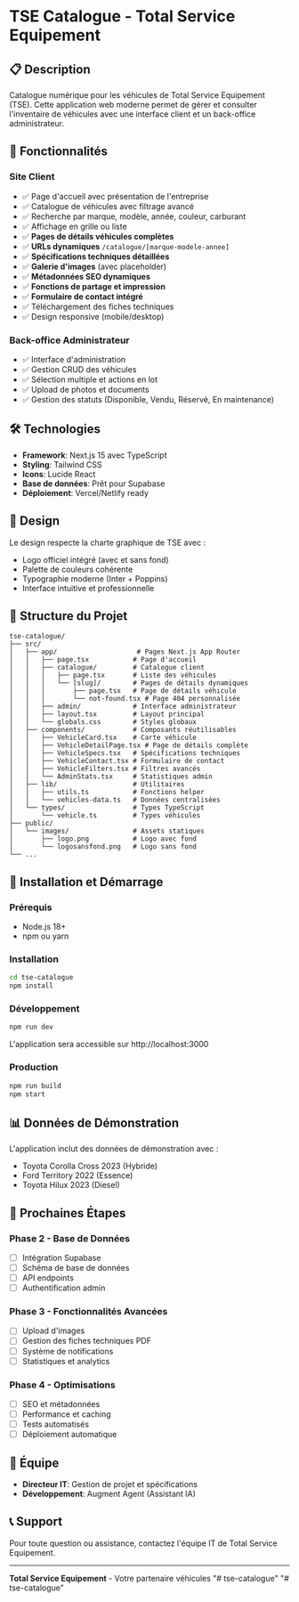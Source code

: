 # TSE Catalogue - Total Service Equipement

## 📋 Description

Catalogue numérique pour les véhicules de Total Service Equipement (TSE). Cette application web moderne permet de gérer et consulter l'inventaire de véhicules avec une interface client et un back-office administrateur.

## 🚀 Fonctionnalités

### Site Client
- ✅ Page d'accueil avec présentation de l'entreprise
- ✅ Catalogue de véhicules avec filtrage avancé
- ✅ Recherche par marque, modèle, année, couleur, carburant
- ✅ Affichage en grille ou liste
- ✅ **Pages de détails véhicules complètes**
- ✅ **URLs dynamiques** `/catalogue/[marque-modele-annee]`
- ✅ **Spécifications techniques détaillées**
- ✅ **Galerie d'images** (avec placeholder)
- ✅ **Métadonnées SEO dynamiques**
- ✅ **Fonctions de partage et impression**
- ✅ **Formulaire de contact intégré**
- ✅ Téléchargement des fiches techniques
- ✅ Design responsive (mobile/desktop)

### Back-office Administrateur
- ✅ Interface d'administration
- ✅ Gestion CRUD des véhicules
- ✅ Sélection multiple et actions en lot
- ✅ Upload de photos et documents
- ✅ Gestion des statuts (Disponible, Vendu, Réservé, En maintenance)

## 🛠️ Technologies

- **Framework**: Next.js 15 avec TypeScript
- **Styling**: Tailwind CSS
- **Icons**: Lucide React
- **Base de données**: Prêt pour Supabase
- **Déploiement**: Vercel/Netlify ready

## 🎨 Design

Le design respecte la charte graphique de TSE avec :
- Logo officiel intégré (avec et sans fond)
- Palette de couleurs cohérente
- Typographie moderne (Inter + Poppins)
- Interface intuitive et professionnelle

## 📁 Structure du Projet

```
tse-catalogue/
├── src/
│   ├── app/                    # Pages Next.js App Router
│   │   ├── page.tsx           # Page d'accueil
│   │   ├── catalogue/         # Catalogue client
│   │   │   ├── page.tsx       # Liste des véhicules
│   │   │   └── [slug]/        # Pages de détails dynamiques
│   │   │       ├── page.tsx   # Page de détails véhicule
│   │   │       └── not-found.tsx # Page 404 personnalisée
│   │   ├── admin/             # Interface administrateur
│   │   ├── layout.tsx         # Layout principal
│   │   └── globals.css        # Styles globaux
│   ├── components/            # Composants réutilisables
│   │   ├── VehicleCard.tsx    # Carte véhicule
│   │   ├── VehicleDetailPage.tsx # Page de détails complète
│   │   ├── VehicleSpecs.tsx   # Spécifications techniques
│   │   ├── VehicleContact.tsx # Formulaire de contact
│   │   ├── VehicleFilters.tsx # Filtres avancés
│   │   └── AdminStats.tsx     # Statistiques admin
│   ├── lib/                   # Utilitaires
│   │   ├── utils.ts           # Fonctions helper
│   │   └── vehicles-data.ts   # Données centralisées
│   └── types/                 # Types TypeScript
│       └── vehicle.ts         # Types véhicules
├── public/
│   └── images/                # Assets statiques
│       ├── logo.png           # Logo avec fond
│       └── logosansfond.png   # Logo sans fond
└── ...
```

## 🚀 Installation et Démarrage

### Prérequis
- Node.js 18+ 
- npm ou yarn

### Installation
```bash
cd tse-catalogue
npm install
```

### Développement
```bash
npm run dev
```
L'application sera accessible sur http://localhost:3000

### Production
```bash
npm run build
npm start
```

## 📊 Données de Démonstration

L'application inclut des données de démonstration avec :
- Toyota Corolla Cross 2023 (Hybride)
- Ford Territory 2022 (Essence)
- Toyota Hilux 2023 (Diesel)

## 🔄 Prochaines Étapes

### Phase 2 - Base de Données
- [ ] Intégration Supabase
- [ ] Schéma de base de données
- [ ] API endpoints
- [ ] Authentification admin

### Phase 3 - Fonctionnalités Avancées
- [ ] Upload d'images
- [ ] Gestion des fiches techniques PDF
- [ ] Système de notifications
- [ ] Statistiques et analytics

### Phase 4 - Optimisations
- [ ] SEO et métadonnées
- [ ] Performance et caching
- [ ] Tests automatisés
- [ ] Déploiement automatique

## 👥 Équipe

- **Directeur IT**: Gestion de projet et spécifications
- **Développement**: Augment Agent (Assistant IA)

## 📞 Support

Pour toute question ou assistance, contactez l'équipe IT de Total Service Equipement.

---

**Total Service Equipement** - Votre partenaire véhicules
"# tse-catalogue" 
"# tse-catalogue" 
